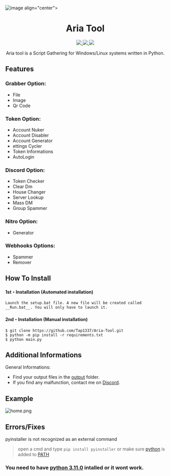 ![image](https://github.com/Tap1337/Aria-Tool/assets/88997739/738c7a72-051d-43d8-b836-8c39b75ceeab) align="center">


<h1 align="center">Aria Tool</h1>
<p align="center">
  <a href="https://github.com/Tap1337/Discord-All-Tools-In-One/blob/main/LICENSE">
    <img src="https://img.shields.io/badge/License-MIT-important">
  </a>
  <a href="https://www.python.org">
    <img src="https://img.shields.io/badge/Python-3.11.0-informational.svg">
  </a>
  <a href="https://github.com/Tap1337">
    <img src="https://img.shields.io/github/repo-size/AstraaDev/Discord-All-Tools-In-One.svg?label=Repo%20size&style=flat-square">
  </a>
</p>

<p align="center">
  Aria tool is a Script Gathering for Windows/Linux systems written in Python.
</p>

## Features
### Grabber Option:
* File
* Image
* Qr Code
### Token Option:
* Account Nuker
* Account Disabler
* Account Generator
* ettings Cycler
* Token Informations
* AutoLogin
### Discord Option:
* Token Checker
* Clear Dm
* House Changer
* Server Lookup
* Mass DM
* Group Spammer
### Nitro Option:
* Generator
### Webhooks Options:
* Spammer
* Remover 

## How To Install

#### 1st・Installation (Automated installation)
```
Launch the setup.bat file. A new file will be created called __Run.bat__. You will only have to launch it.
```

#### 2nd・Installation (Manual installation)
```
$ git clone https://github.com/Tap1337/Aria-Tool.git
$ python -m pip install -r requirements.txt
$ python main.py
```

## Additional Informations
General Informations:
- Find your output files in the  [output](https://github.com/Tap1337/Aria-Tool/output) folder.
- If you find any malfunction, contact me on [Discord](https://discord.gg/ariacc).

## Example
![home.png](https://cdn.discordapp.com/attachments/1224624672285524048/1224625187949903872/image.png?ex=661e2c15&is=660bb715&hm=7a2638fb2a5d84a8b0eedad86190302385c6b3164a5f23dfc1dcfed80afe8cc2&)

## Errors/Fixes

pyinstaller is not recognized as an external command
> open a cmd and type `pip install pyinstaller` or make sure [python](https://www.python.org/downloads/) is added to [PATH](https://datatofish.com/add-python-to-windows-path/)

### You need to have [python 3.11.0](https://www.python.org/downloads/release/python-3110/) intalled or it wont work.
